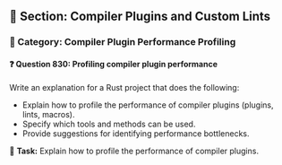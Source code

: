 ## 📘 Section: Compiler Plugins and Custom Lints  
### 🔹 Category: Compiler Plugin Performance Profiling  
#### ❓ Question 830: Profiling compiler plugin performance

Write an explanation for a Rust project that does the following:

- Explain how to profile the performance of compiler plugins (plugins, lints, macros).
- Specify which tools and methods can be used.
- Provide suggestions for identifying performance bottlenecks.

🔧 **Task:** Explain how to profile the performance of compiler plugins.
